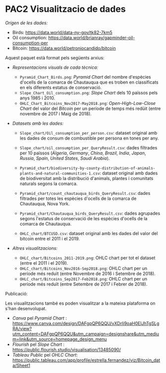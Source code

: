 # PAC2 Visualitzacio de dades
*Orígen de les dades:*
- Birds: https://data.world/data-ny-gov/tk82-7km5 
- Oil consumption: https://data.world/brianray/gapminder-oil-consumption-per
- Bitcoin: https://data.world/petroniocandido/bitcoin

Aquest paquet està format pels següents arxius:

- _Representacions visuals de cada tècnica:_

  - `Pyramid_Chart_Birds.png`: _Pyramid Chart_ del nombre d'espècies d'ocells de la comarca de Chautauqua que es troben en classificats en els diferents estatus de conservació.
  - `Slope_Chart_Oil_consumption.png`: _Slope Chart_ dels 10 païssos pels anys 1985 i 2010.
  - `OHLC_Chart_Bitcoins_Nov2017-May2018.png`: _Open-High-Low-Close Chart_ del valor del _Bitcoin_ per un període de temps més redüit (entre novembre de 2017 i Maig de 2018).

- _Datasets amb les dades:_

  - `Slope_chart/Oil_consumption_per_person.csv`: dataset original amb les dades de consum de combustible per persona en tones per any.
  - `Slope_chart/oil_consumption_per_QueryResult.csv`: dades filtrades per 10 païssos (_Algeria_, _Germany_, _China_, _Brazil_, _India_, _Japan_, _Russia_, _Spain_, _United States_, _Saudi Arabia_).

  - `Pyramid_chart/biodiversity-by-county-distribution-of-animals-plants-and-natural-communities-1.csv`: dataset original amb dades de biodiversitat amb la distribució d'animals, plantes i comunitats naturals segons la comarca.
  - `Pyramid_chart/count_chautauqua_birds_QueryResult.csv`: dades filtrades per totes les espècies d'ocells de la comarca de Chautauqua, Nova York.
  - `Pyramid_chart/Chautauqua_birds_QueryResult.csv`: dades agrupades segons l'estatus de conservació de les espècies d'ocells de la comarca de Chautauqua.

  - `OHLC_chart/BTCUSD.csv`: dataset original amb les dades del valor del bitcoin entre el 2011 i el 2019.

- _Altres visualitzacions:_

  - `OHLC_chart/Bitcoins_2011-2019.png`: OHLC chart per tot el dataset (entre el 2011 i el 2019).
  - `OHLC_chart/Bitcoins_Nov2016-Sep2018.png`: OHLC chart per un període més reduït (entre Novembre de 2016 i Setembre de 2018).
  - `OHLC_chart/Bitcoins_Sep2017-Feb2018.png`: OHLC chart per un període més reduït (entre Setembre de 2017 i Febrer de 2018).
  
Publicació:

Les visualitzacions també es poden visualitzar a la mateixa plataforma on s'han desenvolupat.

- _Canva_ pel _Pyramid Chart_ : https://www.canva.com/design/DAFgpQP6QQU/vXDrli9oaH0ElJhTgSLgRA/view?utm_content=DAFgpQP6QQU&utm_campaign=designshare&utm_medium=link&utm_source=homepage_design_menu 
- _Flourish_ pel _Slope Chart_ : https://public.flourish.studio/visualisation/13485090/
- _Tableau Public_ pel _OHLC Chart_: https://public.tableau.com/app/profile/estrella.fernandez/viz/Bitcoin_data/Sheet1
